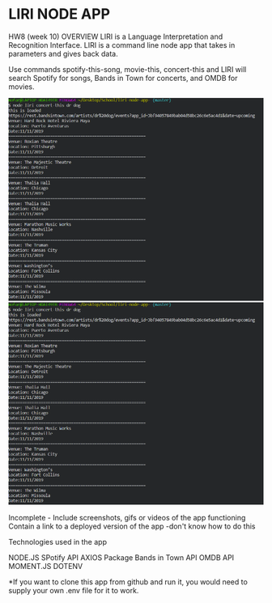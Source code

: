 # LIRI NODE APP
HW8 (week 10)
OVERVIEW
LIRI is a Language Interpretation and Recognition Interface. LIRI is a command line node app that takes in parameters and gives back data.

Use commands spotify-this-song, movie-this, concert-this and LIRI will search Spotify for songs, Bands in Town for concerts, and OMDB for movies.

![Concert](/screenshots/concert-this.png)
![Concert-this](https://github.com/mofarril/liri-node-app-/blob/master/screenshots/concert-this.PNG)

Incomplete - Include screenshots, gifs or videos of the app functioning
Contain a link to a deployed version of the app -don't know how to do this


Technologies used in the app

NODE.JS
SPotify API
AXIOS Package
Bands in Town API
OMDB API
MOMENT.JS
DOTENV

*If you want to clone this app from github and run it, you would need to supply your own .env file for it to work.
